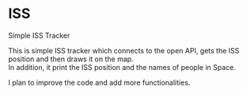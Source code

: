 # ISS
Simple ISS Tracker

This is simple ISS tracker which connects to the open API, gets the ISS position and then draws it on the map.  
In addition, it print the ISS position and the names of people in Space.

I plan to improve the code and add more functionalities.
